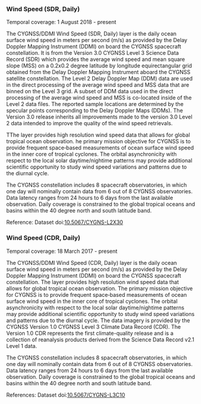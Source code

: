 ### Wind Speed (SDR, Daily)
Temporal coverage: 1 August 2018 - present

  The CYGNSS/DDMI Wind Speed (SDR, Daily) layer is the daily ocean surface wind speed in meters per second (m/s) as provided by the Delay Doppler Mapping Instrument (DDMI) on board the CYGNSS spacecraft constellation. It is from the Version 3.0 CYGNSS Level 3 Science Data Record (SDR) which provides the average wind speed and mean square slope (MSS) on a 0.2x0.2 degree latitude by longitude equirectangular grid obtained from the Delay Doppler Mapping Instrument aboard the CYGNSS satellite constellation. The Level 2 Delay Doppler Map (DDM) data are used in the direct processing of the average wind speed and MSS data that are binned on the Level 3 grid. A subset of DDM data used in the direct processing of the average wind speed and MSS is co-located inside of the Level 2 data files. The reported sample locations are determined by the specular points corresponding to the Delay Doppler Maps (DDMs). The Version 3.0 release inherits all improvements made to the version 3.0 Level 2 data intended to improve the quality of the wind speed retrievals.

 TThe layer provides high resolution wind speed data that allows for global tropical ocean observation.  he primary mission objective for CYGNSS is to provide frequent space‐based measurements of ocean surface wind speed in the inner core of tropical cyclones. The orbital asynchronicity with respect to the local solar daytime/nightime patterns may provide additional scientific opportunity to study wind speed variations and patterns due to the diurnal cycle.

 The CYGNSS constellation includes 8 spacecraft observatories, in which one day will nominally contain data from 6 out of 8 CYGNSS observatories. Data latency ranges from 24 hours to 6 days from the last available observation. Daily coverage is constrained to the global tropical oceans and basins within the 40 degree north and south latitude band.

Reference: Dataset doi:[10.5067/CYGNS-L2X30](https://doi.org/10.5067/CYGNS-L2X30)

### Wind Speed (CDR, Daily)
Temporal coverage: 18 March 2017 - present

The CYGNSS/DDMI Wind Speed (CDR, Daily) layer is the daily ocean surface wind speed in meters per second (m/s) as provided by the Delay Doppler Mapping Instrument (DDMI) on board the CYGNSS spacecraft constellation. The layer provides high resolution wind speed data that allows for global tropical ocean observation. The primary mission objective for CYGNSS is to provide frequent space‐based measurements of ocean surface wind speed in the inner core of tropical cyclones. The orbital asynchronicity with respect to the local solar daytime/nightime patterns may provide additional scientific opportunity to study wind speed variations and patterns due to the diurnal cycle. The data imagery is provided by the CYGNSS Version 1.0 CYGNSS Level 3 Climate Data Record (CDR). The Version 1.0 CDR represents the first climate-quality release and is a collection of reanalysis products derived from the Science Data Record v2.1 Level 1 data.

The CYGNSS constellation includes 8 spacecraft observatories, in which one day will nominally contain data from 6 out of 8 CYGNSS observatories. Data latency ranges from 24 hours to 6 days from the last available observation. Daily coverage is constrained to the global tropical oceans and basins within the 40 degree north and south latitude band.

References: Dataset doi:[10.5067/CYGNS-L3C10](https://doi.org/10.5067/CYGNS-L3C10)